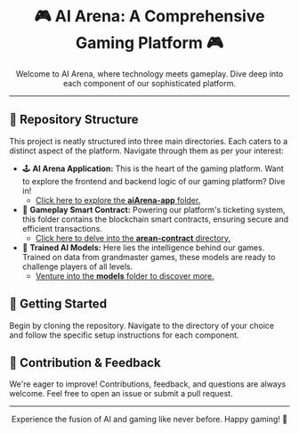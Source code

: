 <!DOCTYPE html>
<html>

<head>
</head>

<body>

<h1 align="center">🎮 AI Arena: A Comprehensive Gaming Platform 🎮</h1>

<p align="center">
    Welcome to AI Arena, where technology meets gameplay. Dive deep into each component of our sophisticated platform.
</p>

<hr/>

<h2>📂 Repository Structure</h2>

<p>
    This project is neatly structured into three main directories. Each caters to a distinct aspect of the platform. Navigate through them as per your interest:
</p>

<ul>
    <li>
        🕹️ <b>AI Arena Application:</b> This is the heart of the gaming platform. Want to explore the frontend and backend logic of our gaming platform? Dive in!
        <ul>
            <li><a href="https://github.com/Shivamycodee/aiarena-verse">Click here to explore the <b>aiArena-app</b> folder.</a></li>
        </ul>
    </li>
    <li>
        💸 <b>Gameplay Smart Contract:</b> Powering our platform's ticketing system, this folder contains the blockchain smart contracts, ensuring secure and efficient transactions.
        <ul>
            <li><a href="https://github.com/Shivamycodee/aiARENA/tree/main/arena-contract">Click here to delve into the <b>arean-contract</b> directory.</a></li>
        </ul>
    </li>
    <li>
        🧠 <b>Trained AI Models:</b> Here lies the intelligence behind our games. Trained on data from grandmaster games, these models are ready to challenge players of all levels.
        <ul>
            <li><a href="https://github.com/Shivamycodee/aiARENA/tree/main/model">Venture into the <b>models</b> folder to discover more.</a></li>
        </ul>
    </li>
</ul>

<h2>🚀 Getting Started</h2>

<p>
    Begin by cloning the repository. Navigate to the directory of your choice and follow the specific setup instructions for each component.
</p>

<h2>🔗 Contribution & Feedback</h2>
<p>
    We're eager to improve! Contributions, feedback, and questions are always welcome. Feel free to open an issue or submit a pull request.
</p>

<hr/>

<p align="center">
    Experience the fusion of AI and gaming like never before. Happy gaming! 🎉
</p>

</body>

</html>
